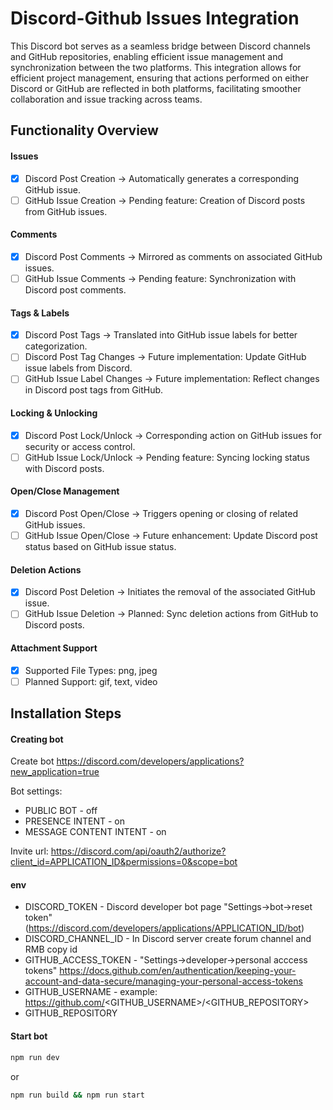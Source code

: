 # Discord-Github Issues Integration

This Discord bot serves as a seamless bridge between Discord channels and GitHub repositories, enabling efficient issue management and synchronization between the two platforms. This integration allows for efficient project management, ensuring that actions performed on either Discord or GitHub are reflected in both platforms, facilitating smoother collaboration and issue tracking across teams.

## Functionality Overview

#### Issues

-   [x] Discord Post Creation -> Automatically generates a corresponding GitHub issue.
-   [ ] GitHub Issue Creation -> Pending feature: Creation of Discord posts from GitHub issues.

#### Comments

-   [x] Discord Post Comments -> Mirrored as comments on associated GitHub issues.
-   [ ] GitHub Issue Comments -> Pending feature: Synchronization with Discord post comments.

#### Tags & Labels

-   [x] Discord Post Tags -> Translated into GitHub issue labels for better categorization.
-   [ ] Discord Post Tag Changes -> Future implementation: Update GitHub issue labels from Discord.
-   [ ] GitHub Issue Label Changes -> Future implementation: Reflect changes in Discord post tags from GitHub.

#### Locking & Unlocking

-   [x] Discord Post Lock/Unlock -> Corresponding action on GitHub issues for security or access control.
-   [ ] GitHub Issue Lock/Unlock -> Pending feature: Syncing locking status with Discord posts.

#### Open/Close Management

-   [x] Discord Post Open/Close -> Triggers opening or closing of related GitHub issues.
-   [ ] GitHub Issue Open/Close -> Future enhancement: Update Discord post status based on GitHub issue status.

#### Deletion Actions

-   [x] Discord Post Deletion -> Initiates the removal of the associated GitHub issue.
-   [ ] GitHub Issue Deletion -> Planned: Sync deletion actions from GitHub to Discord posts.

#### Attachment Support

-   [x] Supported File Types: png, jpeg
-   [ ] Planned Support: gif, text, video

## Installation Steps

#### Creating bot

Create bot https://discord.com/developers/applications?new_application=true

Bot settings:

-  PUBLIC BOT - off
-  PRESENCE INTENT - on
-  MESSAGE CONTENT INTENT - on

Invite url: https://discord.com/api/oauth2/authorize?client_id=APPLICATION_ID&permissions=0&scope=bot

#### env

-   DISCORD_TOKEN - Discord developer bot page "Settings->bot->reset token" (https://discord.com/developers/applications/APPLICATION_ID/bot)
-   DISCORD_CHANNEL_ID - In Discord server create forum channel and RMB copy id
-   GITHUB_ACCESS_TOKEN - "Settings->developer->personal acccess tokens" https://docs.github.com/en/authentication/keeping-your-account-and-data-secure/managing-your-personal-access-tokens
-   GITHUB_USERNAME - example: https://github.com/<GITHUB_USERNAME>/<GITHUB_REPOSITORY>
-   GITHUB_REPOSITORY

#### Start bot

```bash
npm run dev
```

or

```bash
npm run build && npm run start
```

